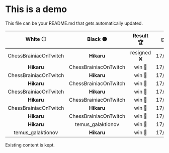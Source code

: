 # This is a demo

This file can be your README.md that gets automatically updated.

<!--START_SECTION:chessStats-->
<!-- Automatically generated with https://github.com/Balastrong/chess-stats-action -->

| White ⚪ | Black ⚫ | Result 🏆 | Date 📅 | Position 🗺️ |
|:---:|:---:|:---:|:---:|:---:|
| ChessBrainiacOnTwitch | **Hikaru** | resigned ❌ | 17/2/2024 | <a href="http://www.ee.unb.ca/cgi-bin/tervo/fen.pl?select=8/1P6/4R3/8/5k1p/PK6/5r2/6Q1 b - -">Link</a> |
| **Hikaru** | ChessBrainiacOnTwitch | win 🥇 | 17/2/2024 | <a href="http://www.ee.unb.ca/cgi-bin/tervo/fen.pl?select=2r5/1prb1pkP/1q2p1p1/p2pP1Q1/3N4/1PPR1P2/P7/KR6 b - -">Link</a> |
| ChessBrainiacOnTwitch | **Hikaru** | win 🥇 | 17/2/2024 | <a href="http://www.ee.unb.ca/cgi-bin/tervo/fen.pl?select=4k3/bP3p2/2p1p3/3pP3/5P2/1bP5/pB4K1/8 w - -">Link</a> |
| **Hikaru** | ChessBrainiacOnTwitch | win 🥇 | 17/2/2024 | <a href="http://www.ee.unb.ca/cgi-bin/tervo/fen.pl?select=8/5kp1/2N2p1p/1n1R3P/8/1P3P2/1KP3r1/8 b - -">Link</a> |
| ChessBrainiacOnTwitch | **Hikaru** | win 🥇 | 17/2/2024 | <a href="http://www.ee.unb.ca/cgi-bin/tervo/fen.pl?select=8/8/8/2r5/6pK/8/1pk5/8 w - -">Link</a> |
| **Hikaru** | ChessBrainiacOnTwitch | win 🥇 | 17/2/2024 | <a href="http://www.ee.unb.ca/cgi-bin/tervo/fen.pl?select=8/5p1p/Rn1r3k/6p1/P5P1/1P2PK1B/7P/8 b - a3">Link</a> |
| ChessBrainiacOnTwitch | **Hikaru** | win 🥇 | 17/2/2024 | <a href="http://www.ee.unb.ca/cgi-bin/tervo/fen.pl?select=R7/5k1p/PB6/5p2/4p3/4K3/r7/6b1 w - -">Link</a> |
| **Hikaru** | ChessBrainiacOnTwitch | win 🥇 | 17/2/2024 | <a href="http://www.ee.unb.ca/cgi-bin/tervo/fen.pl?select=8/p7/5b2/4q3/P5Q1/2P1k3/1P6/1K2R3 b - -">Link</a> |
| **Hikaru** | temus_galaktionov | win 🥇 | 17/2/2024 | <a href="http://www.ee.unb.ca/cgi-bin/tervo/fen.pl?select=1r1k4/6R1/b2p2p1/p2B4/P1p1PK2/1r3P2/1P4P1/2R5 b - -">Link</a> |
| temus_galaktionov | **Hikaru** | win 🥇 | 17/2/2024 | <a href="http://www.ee.unb.ca/cgi-bin/tervo/fen.pl?select=3R4/4Q3/1r3BK1/8/8/8/2k5/8 w - -">Link</a> |

<!--END_SECTION:chessStats-->

Existing content is kept.
